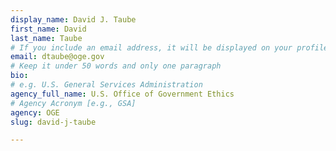 ```yaml
---
display_name: David J. Taube
first_name: David
last_name: Taube
# If you include an email address, it will be displayed on your profile page
email: dtaube@oge.gov
# Keep it under 50 words and only one paragraph
bio: 
# e.g. U.S. General Services Administration
agency_full_name: U.S. Office of Government Ethics
# Agency Acronym [e.g., GSA]
agency: OGE
slug: david-j-taube

---
```

